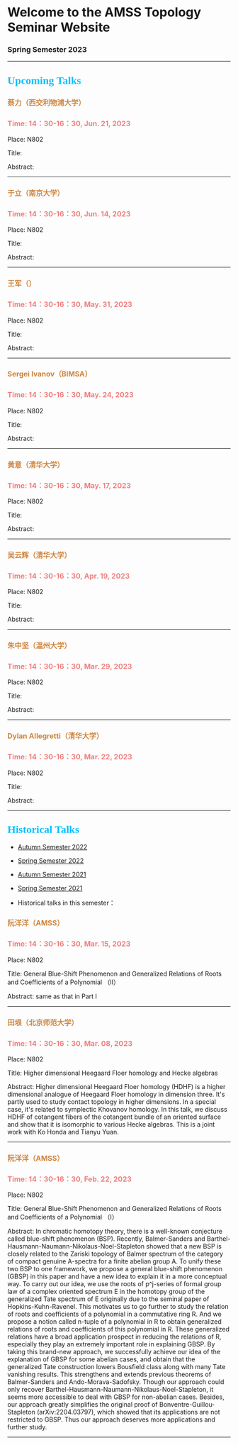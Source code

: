 # Welcome to the AMSS Topology Seminar Website 

### Spring Semester 2023

-------------------------------------------------------------------------------------------

## <font color=DeepSkyBlue size=5 face="黑体">Upcoming Talks</font>


### <font color=Peru size=3> 蔡力（西交利物浦大学） </font>

### <font color=LightCoral size=3>Time: 14：30-16：30, Jun. 21, 2023</font>

Place: N802

Title: 


Abstract: 

-------------------------------------------------------------------------------------------


### <font color=Peru size=3> 于立（南京大学） </font>

### <font color=LightCoral size=3>Time: 14：30-16：30, Jun. 14, 2023</font>

Place: N802

Title: 


Abstract: 

-------------------------------------------------------------------------------------------



### <font color=Peru size=3> 王军（） </font>

### <font color=LightCoral size=3>Time: 14：30-16：30, May. 31, 2023</font>

Place: N802

Title: 


Abstract: 

-------------------------------------------------------------------------------------------



### <font color=Peru size=3> Sergei Ivanov（BIMSA） </font>

### <font color=LightCoral size=3>Time: 14：30-16：30, May. 24, 2023</font>

Place: N802

Title: 


Abstract: 

-------------------------------------------------------------------------------------------

### <font color=Peru size=3> 黄意（清华大学） </font>

### <font color=LightCoral size=3>Time: 14：30-16：30, May. 17, 2023</font>

Place: N802

Title: 


Abstract: 

-------------------------------------------------------------------------------------------

### <font color=Peru size=3> 吴云辉（清华大学） </font>

### <font color=LightCoral size=3>Time: 14：30-16：30, Apr. 19, 2023</font>

Place: N802

Title: 


Abstract: 


-------------------------------------------------------------------------------------------

### <font color=Peru size=3> 朱中坚（温州大学） </font>

### <font color=LightCoral size=3>Time: 14：30-16：30, Mar. 29, 2023</font>

Place: N802

Title: 


Abstract: 


-------------------------------------------------------------------------------------------


### <font color=Peru size=3> Dylan Allegretti（清华大学） </font>

### <font color=LightCoral size=3>Time: 14：30-16：30, Mar. 22, 2023</font>

Place: N802

Title: 


Abstract: 

-------------------------------------------------------------------------------------------









## <font color=DeepSkyBlue size=5 face="黑体">Historical Talks</font>

-	[Autumn Semester 2022](https://hrzsea.github.io/AMSS-Topology-Seminar-2022Autumn/)  
-	[Spring Semester 2022](https://hrzsea.github.io/AMSS-Topology-Seminar-2022Spring/) 
-	[Autumn Semester 2021](https://hrzsea.github.io/AMSS-Topology-Seminar-2021Autumn/) 
-	[Spring Semester 2021](https://hrzsea.github.io/AMSS-Topology-Seminar-2021Spring/) 

-	Historical talks in this semester：


### <font color=Peru size=3> 阮洋洋（AMSS） </font>

### <font color=LightCoral size=3>Time: 14：30-16：30, Mar. 15, 2023</font>

Place: N802

Title: General Blue-Shift Phenomenon and Generalized Relations of Roots and Coefficients of a Polynomial （II）


Abstract: same as that in Part I


-------------------------------------------------------------------------------------------

### <font color=Peru size=3> 田垠（北京师范大学） </font>

### <font color=LightCoral size=3>Time: 14：30-16：30, Mar. 08, 2023</font>

Place: N802

Title: Higher dimensional Heegaard Floer homology and Hecke algebras 


Abstract: Higher dimensional Heegaard Floer homology (HDHF) is a higher dimensional analogue of Heegaard Floer homology in dimension three. It's partly used to study contact topology in higher dimensions. In a special case, it's related to symplectic Khovanov homology. In this talk, we discuss HDHF of cotangent fibers of the cotangent bundle of an oriented surface and show that it is isomorphic to various Hecke algebras. This is a joint work with Ko Honda and Tianyu Yuan.

-------------------------------------------------------------------------------------------




### <font color=Peru size=3> 阮洋洋（AMSS） </font>

### <font color=LightCoral size=3>Time: 14：30-16：30, Feb. 22, 2023</font>

Place: N802

Title: General Blue-Shift Phenomenon and Generalized Relations of Roots and Coefficients of a Polynomial （I）


Abstract: In chromatic homotopy theory, there is a well-known conjecture called blue-shift phenomenon (BSP). Recently, Balmer-Sanders and Barthel-Hausmann-Naumann-Nikolaus-Noel-Stapleton showed that a new BSP is closely related to the Zariski topology of Balmer spectrum of the category of compact genuine A-spectra for a finite abelian group A. To unify these two BSP to one framework, we propose a general blue-shift phenomenon (GBSP) in this paper and have a new idea to explain it in a more conceptual way. To carry out our idea, we use the roots of p^j-series of formal group law of a complex oriented spectrum E in the homotopy group of the generalized Tate spectrum of E originally due to the seminal paper of Hopkins-Kuhn-Ravenel. This motivates us to go further to study the relation of roots and coefficients of a polynomial in a commutative ring R. And we propose a notion called n-tuple of a polynomial in R to obtain generalized relations of roots and coefficients of this polynomial in R. These generalized relations have a broad application prospect in reducing the relations of R, especially they play an extremely important role in explaining GBSP. By taking this brand-new approach, we successfully achieve our idea of the explanation of GBSP for some abelian cases, and obtain that the generalized Tate construction lowers Bousfield class along with many Tate vanishing results. This strengthens and extends previous theorems of Balmer-Sanders and Ando-Morava-Sadofsky. Though our approach could only recover Barthel-Hausmann-Naumann-Nikolaus-Noel-Stapleton, it seems more accessible to deal with GBSP for non-abelian cases. Besides, our approach greatly simplifies the original proof of Bonventre-Guillou-Stapleton (arXiv:2204.03797), which showed that its applications are not restricted to GBSP. Thus our approach deserves more applications and further study.

-------------------------------------------------------------------------------------------





